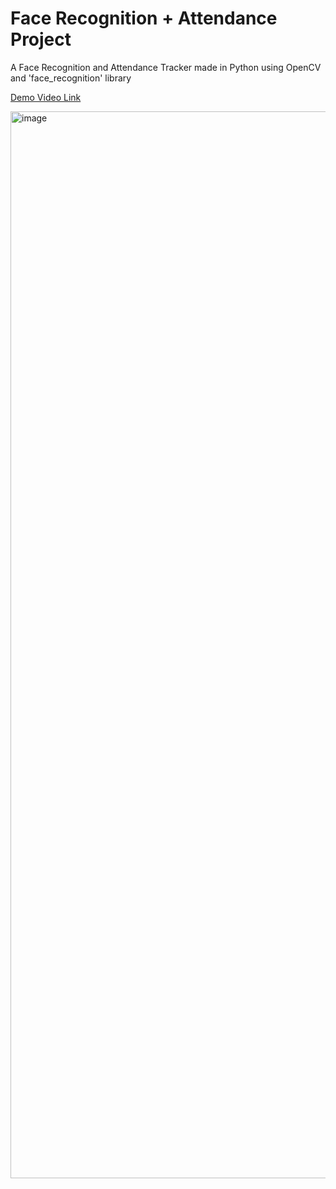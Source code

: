 # Face Recognition + Attendance Project
A Face Recognition and Attendance Tracker made in Python using OpenCV and 'face_recognition' library


[Demo Video Link](https://drive.google.com/file/d/1_OWClRUCoRU1Nb0R78xJ6oFYJSiKm7Oj/view?usp=sharing)

<img width="2560" height="1707" alt="image" src="https://github.com/user-attachments/assets/c28efa65-4f5a-44f1-9012-b337b40205cb" />
